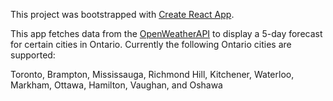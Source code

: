 This project was bootstrapped with [Create React App](https://github.com/facebook/create-react-app).

This app fetches data from the [OpenWeatherAPI](https://openweathermap.org/api) to display a 5-day forecast for certain cities in Ontario. Currently the following Ontario cities are supported: <br>

Toronto, Brampton, Mississauga, Richmond Hill, Kitchener, Waterloo, Markham, Ottawa, Hamilton, Vaughan, and Oshawa
